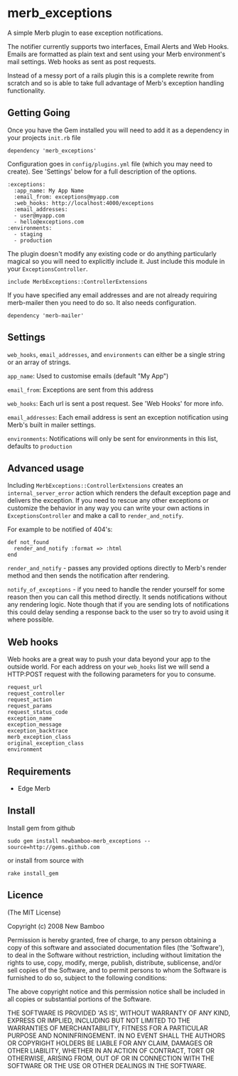 merb_exceptions
===============
A simple Merb plugin to ease exception notifications.

The notifier currently supports two interfaces, Email Alerts and Web Hooks. Emails are formatted as plain text and sent using your Merb environment's mail settings. Web hooks as sent as post requests.

Instead of a messy port of a rails plugin this is a complete rewrite from scratch and so is able to take full advantage of Merb's exception handling functionality.

Getting Going
-------------
Once you have the Gem installed you will need to add it as a dependency in your projects `init.rb` file

    dependency 'merb_exceptions'

Configuration goes in `config/plugins.yml` file (which you may need to create). See 'Settings' below for a full description of the options.

    :exceptions:
      :app_name: My App Name
      :email_from: exceptions@myapp.com
      :web_hooks: http://localhost:4000/exceptions
      :email_addresses: 
      - user@myapp.com
      - hello@exceptions.com
    :environments:
      - staging
      - production

The plugin doesn't modify any existing code or do anything particularly magical so you will need to explicitly include it. Just include this module in your `ExceptionsController`.

    include MerbExceptions::ControllerExtensions

If you have specified any email addresses and are not already requiring merb-mailer then you need to do so. It also needs configuration.

    dependency 'merb-mailer'

Settings
--------
`web_hooks`, `email_addresses`, and `environments` can either be a single string or an array of strings.

`app_name`: Used to customise emails (default "My App")

`email_from`: Exceptions are sent from this address

`web_hooks`: Each url is sent a post request. See 'Web Hooks' for more info.

`email_addresses`: Each email address is sent an exception notification using Merb's built in mailer settings.

`environments`: Notifications will only be sent for environments in this list, defaults to `production`

Advanced usage
--------------
Including `MerbExceptions::ControllerExtensions` creates an `internal_server_error` action which renders the default exception page and delivers the exception. If you need to rescue any other exceptions or customize the behavior in any way you can write your own actions in `ExceptionsController` and make a call to `render_and_notify`.

For example to be notified of 404's:

    def not_found
      render_and_notify :format => :html
    end

`render_and_notify` - passes any provided options directly to Merb's render method and then sends the notification after rendering.

`notify_of_exceptions` - if you need to handle the render yourself for some reason then you can call this method directly. It sends notifications without any rendering logic. Note though that if you are sending lots of notifications this could delay sending a response back to the user so try to avoid using it where possible.

Web hooks
---------
Web hooks are a great way to push your data beyond your app to the outside world. For each address on your `web_hooks` list we will send a HTTP:POST request with the following parameters for you to consume.

`request_url`  
`request_controller`  
`request_action`  
`request_params`  
`request_status_code`  
`exception_name`  
`exception_message`  
`exception_backtrace`  
`merb_exception_class`  
`original_exception_class`  
`environment`  

Requirements
------------
* Edge Merb

Install
-------
Install gem from github

    sudo gem install newbamboo-merb_exceptions --source=http://gems.github.com

or install from source with

    rake install_gem

Licence
-------
(The MIT License)

Copyright (c) 2008 New Bamboo

Permission is hereby granted, free of charge, to any person obtaining
a copy of this software and associated documentation files (the
'Software'), to deal in the Software without restriction, including
without limitation the rights to use, copy, modify, merge, publish,
distribute, sublicense, and/or sell copies of the Software, and to
permit persons to whom the Software is furnished to do so, subject to
the following conditions:

The above copyright notice and this permission notice shall be
included in all copies or substantial portions of the Software.

THE SOFTWARE IS PROVIDED 'AS IS', WITHOUT WARRANTY OF ANY KIND,
EXPRESS OR IMPLIED, INCLUDING BUT NOT LIMITED TO THE WARRANTIES OF
MERCHANTABILITY, FITNESS FOR A PARTICULAR PURPOSE AND NONINFRINGEMENT.
IN NO EVENT SHALL THE AUTHORS OR COPYRIGHT HOLDERS BE LIABLE FOR ANY
CLAIM, DAMAGES OR OTHER LIABILITY, WHETHER IN AN ACTION OF CONTRACT,
TORT OR OTHERWISE, ARISING FROM, OUT OF OR IN CONNECTION WITH THE
SOFTWARE OR THE USE OR OTHER DEALINGS IN THE SOFTWARE.